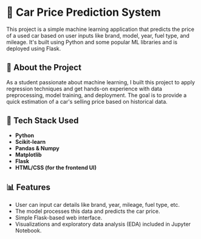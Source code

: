 # 🚗 Car Price Prediction System

This project is a simple machine learning application that predicts the price of a used car based on user inputs like brand, model, year, fuel type, and mileage. It's built using Python and some popular ML libraries and is deployed using Flask.

## 🧠 About the Project

As a student passionate about machine learning, I built this project to apply regression techniques and get hands-on experience with data preprocessing, model training, and deployment. The goal is to provide a quick estimation of a car's selling price based on historical data.

## 🔧 Tech Stack Used

- **Python**
- **Scikit-learn**
- **Pandas & Numpy**
- **Matplotlib**
- **Flask**
- **HTML/CSS (for the frontend UI)**

## 📊 Features

- User can input car details like brand, year, mileage, fuel type, etc.
- The model processes this data and predicts the car price.
- Simple Flask-based web interface.
- Visualizations and exploratory data analysis (EDA) included in Jupyter Notebook.
